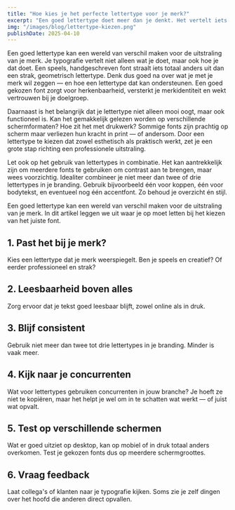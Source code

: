 ```yaml
---
title: "Hoe kies je het perfecte lettertype voor je merk?"
excerpt: "Een goed lettertype doet meer dan je denkt. Het vertelt iets over je merkidentiteit en zorgt voor herkenbaarheid..."
img: "/images/blog/lettertype-kiezen.png"
publishDate: 2025-04-10
---
```


Een goed lettertype kan een wereld van verschil maken voor de uitstraling van je merk. Je typografie vertelt niet alleen wat je doet, maar ook hoe je dat doet. Een speels, handgeschreven font straalt iets totaal anders uit dan een strak, geometrisch lettertype. Denk dus goed na over wat je met je merk wil zeggen — en hoe een lettertype dat kan ondersteunen. Een goed gekozen font zorgt voor herkenbaarheid, versterkt je merkidentiteit en wekt vertrouwen bij je doelgroep.

Daarnaast is het belangrijk dat je lettertype niet alleen mooi oogt, maar ook functioneel is. Kan het gemakkelijk gelezen worden op verschillende schermformaten? Hoe zit het met drukwerk? Sommige fonts zijn prachtig op scherm maar verliezen hun kracht in print — of andersom. Door een lettertype te kiezen dat zowel esthetisch als praktisch werkt, zet je een grote stap richting een professionele uitstraling.

Let ook op het gebruik van lettertypes in combinatie. Het kan aantrekkelijk zijn om meerdere fonts te gebruiken om contrast aan te brengen, maar wees voorzichtig. Idealiter combineer je niet meer dan twee of drie lettertypes in je branding. Gebruik bijvoorbeeld één voor koppen, één voor bodytekst, en eventueel nog één accentfont. Zo behoud je overzicht én stijl.

Een goed lettertype kan een wereld van verschil maken voor de uitstraling van je merk. In dit artikel leggen we uit waar je op moet letten bij het kiezen van het juiste font.

## 1. Past het bij je merk?

Kies een lettertype dat je merk weerspiegelt. Ben je speels en creatief? Of eerder professioneel en strak?

## 2. Leesbaarheid boven alles

Zorg ervoor dat je tekst goed leesbaar blijft, zowel online als in druk.

## 3. Blijf consistent

Gebruik niet meer dan twee tot drie lettertypes in je branding. Minder is vaak meer.

## 4. Kijk naar je concurrenten

Wat voor lettertypes gebruiken concurrenten in jouw branche? Je hoeft ze niet te kopiëren, maar het helpt je wel om in te schatten wat werkt — of juist wat opvalt.

## 5. Test op verschillende schermen

Wat er goed uitziet op desktop, kan op mobiel of in druk totaal anders overkomen. Test je gekozen fonts dus op meerdere schermgroottes.

## 6. Vraag feedback

Laat collega's of klanten naar je typografie kijken. Soms zie je zelf dingen over het hoofd die anderen direct opvallen.
